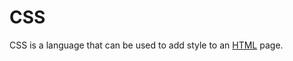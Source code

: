 # CSS



CSS is a language that can be used to add style to an [HTML](/wiki/HTML) page.













































































































































































































































































































































































































































































































































































































































































































































































































































































































































































































































































































































































































































































































































































































































































































































































